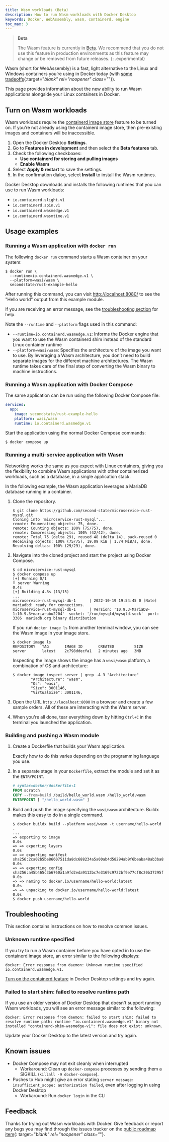```yaml
---
title: Wasm workloads (Beta)
description: How to run Wasm workloads with Docker Desktop
keywords: Docker, WebAssembly, wasm, containerd, engine
toc_max: 3
---
```


> **Beta**
>
> The Wasm feature is currently in [Beta](../../release-lifecycle.md/#beta).
> We recommend that you do not use this feature in production environments as
> this feature may change or be removed from future releases.
{: .experimental}

Wasm (short for WebAssembly) is a fast, light alternative to the Linux and
Windows containers you’re using in Docker today (with
[some tradeoffs](https://www.docker.com/blog/docker-wasm-technical-preview/){:target="_blank"
rel="noopener" class="_"}).

This page provides information about the new ability to run Wasm applications
alongside your Linux containers in Docker.

## Turn on Wasm workloads

Wasm workloads require the [containerd image store](../containerd/index.md)
feature to be turned on. If you’re not already using the containerd image store,
then pre-existing images and containers will be inaccessible.

1. Open the Docker Desktop **Settings**.
2. Go to **Features in development** and then select the **Beta features** tab.
3. Check the following checkboxes:
   - **Use containerd for storing and pulling images**
   - **Enable Wasm**
4. Select **Apply & restart** to save the settings.
5. In the confirmation dialog, select **Install** to install the Wasm runtimes.

Docker Desktop downloads and installs the following runtimes that you can use
to run Wasm workloads:

- `io.containerd.slight.v1`
- `io.containerd.spin.v1`
- `io.containerd.wasmedge.v1`
- `io.containerd.wasmtime.v1`

## Usage examples

### Running a Wasm application with `docker run`

The following `docker run` command starts a Wasm container on your system:

```console
$ docker run \
  --runtime=io.containerd.wasmedge.v1 \
  --platform=wasi/wasm \
  secondstate/rust-example-hello
```

After running this command, you can visit [http://localhost:8080/](http://localhost:8080/) to see the "Hello world" output from this example module.

If you are receiving an error message, see the [troubleshooting section](#troubleshooting) for help.

Note the `--runtime` and `--platform` flags used in this command:

- `--runtime=io.containerd.wasmedge.v1`: Informs the Docker engine that you want
  to use the Wasm containerd shim instead of the standard Linux container
  runtime
- `--platform=wasi/wasm`: Specifies the architecture of the image you want to
  use. By leveraging a Wasm architecture, you don’t need to build separate
  images for the different machine architectures. The Wasm runtime takes care of
  the final step of converting the Wasm binary to machine instructions.

### Running a Wasm application with Docker Compose

The same application can be run using the following Docker Compose file:

```yaml
services:
  app:
    image: secondstate/rust-example-hello
    platform: wasi/wasm
    runtime: io.containerd.wasmedge.v1
```

Start the application using the normal Docker Compose commands:

   ```console
   $ docker compose up
   ```

### Running a multi-service application with Wasm

Networking works the same as you expect with Linux containers, giving you the
flexibility to combine Wasm applications with other containerized workloads,
such as a database, in a single application stack.

In the following example, the Wasm application leverages a MariaDB database
running in a container.

1. Clone the repository.

   ```console
   $ git clone https://github.com/second-state/microservice-rust-mysql.git
   Cloning into 'microservice-rust-mysql'...
   remote: Enumerating objects: 75, done.
   remote: Counting objects: 100% (75/75), done.
   remote: Compressing objects: 100% (42/42), done.
   remote: Total 75 (delta 29), reused 48 (delta 14), pack-reused 0
   Receiving objects: 100% (75/75), 19.09 KiB | 1.74 MiB/s, done.
   Resolving deltas: 100% (29/29), done.
   ```

2. Navigate into the cloned project and start the project using Docker Compose.

   ```console
   $ cd microservice-rust-mysql
   $ docker compose up
   [+] Running 0/1
   ⠿ server Warning                                                                                                  0.4s
   [+] Building 4.8s (13/15)
   ...
   microservice-rust-mysql-db-1      | 2022-10-19 19:54:45 0 [Note] mariadbd: ready for connections.
   microservice-rust-mysql-db-1      | Version: '10.9.3-MariaDB-1:10.9.3+maria~ubu2204'  socket: '/run/mysqld/mysqld.sock'  port: 3306  mariadb.org binary distribution
   ```

   If you run `docker image ls` from another terminal window, you can see the
   Wasm image in your image store.

   ```console
   $ docker image ls
   REPOSITORY   TAG       IMAGE ID       CREATED         SIZE
   server       latest    2c798ddecfa1   2 minutes ago   3MB
   ```

   Inspecting the image shows the image has a `wasi/wasm` platform, a
   combination of OS and architecture:

   ```console
   $ docker image inspect server | grep -A 3 "Architecture"
           "Architecture": "wasm",
           "Os": "wasi",
           "Size": 3001146,
           "VirtualSize": 3001146,
   ```

3. Open the URL `http://localhost:8090` in a browser and create a few sample
   orders. All of these are interacting with the Wasm server.

4. When you're all done, tear everything down by hitting `Ctrl+C` in the
   terminal you launched the application.

### Building and pushing a Wasm module

1. Create a Dockerfile that builds your Wasm application.

   Exactly how to do this varies depending on the programming language you use.

2. In a separate stage in your `Dockerfile`, extract the module and set it as
   the `ENTRYPOINT`.

   ```dockerfile
   # syntax=docker/dockerfile:1
   FROM scratch
   COPY --from=build /build/hello_world.wasm /hello_world.wasm
   ENTRYPOINT [ "/hello_world.wasm" ]
   ```

3. Build and push the image specifying the `wasi/wasm` architecture. Buildx
   makes this easy to do in a single command.

   ```console
   $ docker buildx build --platform wasi/wasm -t username/hello-world .
   ...
   => exporting to image                                                                             0.0s
   => => exporting layers                                                                            0.0s
   => => exporting manifest sha256:2ca02b5be86607511da8dc688234a5a00ab4d58294ab9f6beaba48ab3ba8de56  0.0s
   => => exporting config sha256:a45b465c3b6760a1a9fd2eda9112bc7e3169c9722bf9e77cf8c20b37295f954b    0.0s
   => => naming to docker.io/username/hello-world:latest                                            0.0s
   => => unpacking to docker.io/username/hello-world:latest                                         0.0s
   $ docker push username/hello-world
   ```

## Troubleshooting

This section contains instructions on how to resolve common issues.

### Unknown runtime specified

If you try to run a Wasm container before you have opted in to use the
containerd image store, an error similar to the following displays:

```
docker: Error response from daemon: Unknown runtime specified io.containerd.wasmedge.v1.
```

[Turn on the containerd feature](../containerd/index.md#turn-on-the-containerd-image-store-feature)
in Docker Desktop settings and try again.

### Failed to start shim: failed to resolve runtime path

If you use an older version of Docker Desktop that doesn't support running Wasm
workloads, you will see an error message similar to the following:

```
docker: Error response from daemon: failed to start shim: failed to resolve runtime path: runtime "io.containerd.wasmedge.v1" binary not installed "containerd-shim-wasmedge-v1": file does not exist: unknown.
```

Update your Docker Desktop to the latest version and try again.

## Known issues

- Docker Compose may not exit cleanly when interrupted
  - Workaround: Clean up `docker-compose` processes by sending them a SIGKILL
    (`killall -9 docker-compose`).
- Pushes to Hub might give an error stating
  `server message: insufficient_scope: authorization failed`, even after logging
  in using Docker Desktop
  - Workaround: Run `docker login` in the CLI

## Feedback

Thanks for trying out Wasm workloads with Docker. Give feedback or report any
bugs you may find through the issues tracker on the
[public roadmap item](https://github.com/docker/roadmap/issues/426){:
target="_blank" rel="noopener" class="_"}.
